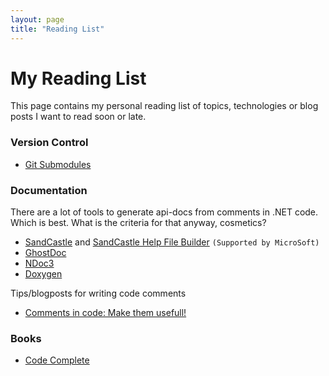 ```yaml
---
layout: page
title: "Reading List"
---
```


# My Reading List

This page contains my personal reading list of topics, technologies or blog posts I want to read soon or late.

### Version Control
- [Git Submodules](http://help.github.com/submodules/)

### Documentation

There are a lot of tools to generate api-docs from comments in .NET code. Which is best. What is the criteria for that anyway, cosmetics? 

- [SandCastle](http://sandcastle.codeplex.com/) and [SandCastle Help File Builder](http://shfb.codeplex.com/) `(Supported by MicroSoft)`
- [GhostDoc](http://submain.com/products/ghostdoc.aspx)
- [NDoc3](http://sourceforge.net/projects/ndoc3/)
- [Doxygen](http://www.stack.nl/~dimitri/doxygen/)

Tips/blogposts for writing code comments

- [Comments in code: Make them usefull!](http://www.mellekoning.nl/index.php/2009/03/16/comments-in-code-make-them-usefull/)

### Books

- [Code Complete](http://www.amazon.com/gp/product/0735619670?ie=UTF8&tag=martinfowlerc-20&linkCode=as2&camp=1789&creative=9325&creativeASIN=0735619670)